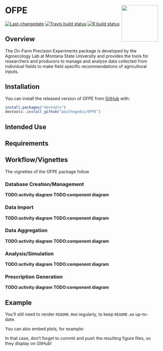 
<!-- README.md is generated from README.Rmd. Please edit that file -->

# OFPE <img src="man/figures/logo.png" align="right" width="120" />

<!-- badges: start -->

[![Last-changedate](https://img.shields.io/badge/last%20change-2020--06--12-yellowgreen.svg)](/commits/master)
[![Travis build
status](https://travis-ci.com/paulhegedus/OFPE.svg?branch=master)](https://travis-ci.com/paulhegedus/OFPE)
[![R build
status](https://github.com/paulhegedus/OFPE/workflows/R-CMD-check/badge.svg)](https://github.com/paulhegedus/OFPE/actions)
<!-- badges: end -->

## Overview

The On-Farm Precision Experiments package is developed by the
Agroecology Lab at Montana State University and provides the tools for
researchers and producers to manage and analyze data collected from
individual fields to make field specific recommendations of agricultural
inputs.

## Installation

You can install the released version of OFPE from
[GitHub](https://github.com) with:

``` r
install.packages("devtools")
devtools::install_github("paulhegedus/OFPE")
```

## Intended Use

## Requirements

## Workflow/Vignettes

The vignettes of the OFPE package follow

### Database Creation/Management

**TODO:activity diagram** **TODO:component diagram**

### Data Import

**TODO:activity diagram** **TODO:component diagram**

### Data Aggregation

**TODO:activity diagram** **TODO:component diagram**

### Analysis/Simulation

**TODO:activity diagram** **TODO:component diagram**

### Prescription Generation

**TODO:activity diagram** **TODO:component diagram**

## Example

You’ll still need to render `README.Rmd` regularly, to keep `README.md`
up-to-date.

You can also embed plots, for example:

In that case, don’t forget to commit and push the resulting figure
files, so they display on GitHub\!
